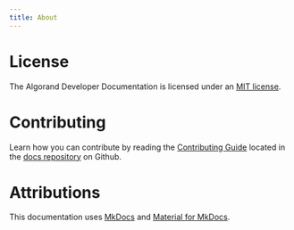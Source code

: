 ```yaml
---
title: About
---
```



# License

The Algorand Developer Documentation is licensed under an [MIT license](https://github.com/algorand/docs/blob/master/LICENSE.md). 

# Contributing

Learn how you can contribute by reading the [Contributing Guide](https://github.com/algorand/docs/blob/master/CONTRIBUTING.md) located in the [docs repository](https://github.com/algorand/docs) on Github. 

# Attributions

This documentation uses [MkDocs](https://www.mkdocs.org/) and [Material for MkDocs](https://squidfunk.github.io/mkdocs-material/).